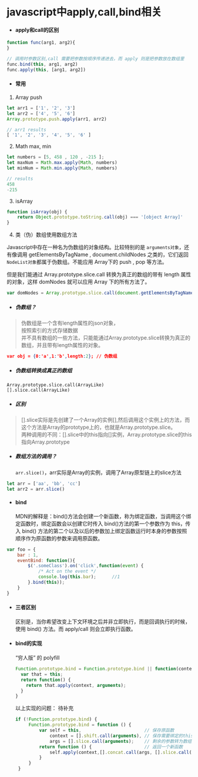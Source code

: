 # javascript中apply,call,bind相关  
- #### apply和call的区别  
```javascript
function func(arg1, arg2){
}

// 调用时参数区别,call 需要把参数按顺序传递进去，而 apply 则是把参数放在数组里
func.bind(this, arg1, arg2)
func.apply(this, [arg1, arg2])
```  
- #### 常用  
1. Array push  
```javascript
let arr1 = ['1', '2', '3']
let arr2 = ['4', '5', '6']
Array.prototype.push.apply(arr1, arr2)

// arr1 results
[ '1', '2', '3', '4', '5', '6' ]
```  
2. Math max, min  
```javascript
let numbers = [5, 458 , 120 , -215 ];
let maxNum = Math.max.apply(Math, numbers)
let minNum = Math.min.apply(Math, numbers)

// results
458
-215
```  
3. isArray
```javascript
function isArray(obj) {
	return Object.prototype.toString.call(obj) === '[object Array]'
}
```  
4. 类（伪）数组使用数组方法    

Javascript中存在一种名为伪数组的对象结构。比较特别的是 `arguments对象`，还有像调用 getElementsByTagName , document.childNodes 之类的，它们返回`NodeList对象`都属于伪数组。不能应用 Array下的 push , pop 等方法。

但是我们能通过 Array.prototype.slice.call 转换为真正的数组的带有 length 属性的对象，这样 domNodes 就可以应用 Array 下的所有方法了。
```javascript  
var domNodes = Array.prototype.slice.call(document.getElementsByTagName("*"))
```  
- ##### 伪数组？ 
> 伪数组是一个含有length属性的json对象，  
按照索引的方式存储数据  
并不具有数组的一些方法，只能能通过Array.prototype.slice转换为真正的数组，并且带有length属性的对象。  

```json
var obj = {0:'a',1:'b',length:2}; // 伪数组
```  
- ##### 伪数组转换成真正的数组   
`Array.prototype.slice.call(ArrayLike)`   
`[].slice.call(ArrayLike)` 


- ##### 区别  
>	[].slice实际是先创建了一个Array的实例[],然后调用这个实例上的方法，而这个方法是Array的prototype上的，也就是Array.prototype.slice。  
    两种调用的不同：[].slice中的this指向[]实例，Array.prototype.slice的this指向Array.prototype   

- ##### 数组方法的调用？  
	`arr.slice()`，arr实际是Array的实例，调用了Array原型链上的slice方法
```javascript
let arr = ['aa', 'bb', 'cc']
let arr2 = arr.slice()
```
- #### bind
	MDN的解释是：bind()方法会创建一个新函数，称为绑定函数，当调用这个绑定函数时，绑定函数会以创建它时传入 bind()方法的第一个参数作为 this，传入 bind() 方法的第二个以及以后的参数加上绑定函数运行时本身的参数按照顺序作为原函数的参数来调用原函数。  
    
```javascript
var foo = {
    bar : 1,
    eventBind: function(){
        $('.someClass').on('click',function(event) {
            /* Act on the event */
            console.log(this.bar);      //1
        }.bind(this));
    }
}
```  
- #### 三者区别  
	区别是，当你希望改变上下文环境之后并非立即执行，而是回调执行的时候，使用 bind() 方法。而 apply/call 则会立即执行函数。  
    
- #### bind的实现  
	“穷人版” 的 polyfill
    ```javascript
    Function.prototype.bind = Function.prototype.bind || function(context) {
      var that = this;
      return function() {
        return that.apply(context, arguments);
      }
    }
    ```  
   以上实现的问题： 
   待补充 
   
   ```javascript
   if (!Function.prototype.bind) {
        Function.prototype.bind = function () {
            var self = this,                        // 保存原函数
                context = [].shift.call(arguments), // 保存需要绑定的this上下文
                args = [].slice.call(arguments);    // 剩余的参数转为数组
            return function () {                    // 返回一个新函数
                self.apply(context,[].concat.call(args, [].slice.call(arguments)));
            }
        }
    }
   ```





